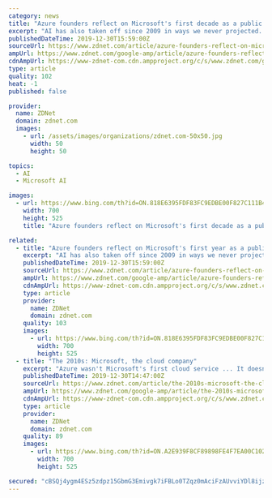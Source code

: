```yaml
---
category: news
title: "Azure founders reflect on Microsoft's first decade as a public cloud vendor"
excerpt: "AI has also taken off since 2009 in ways we never projected. Without the scale and compute power Azure wields, it's likely AI may not have taken off by leaps and bounds so quickly. We also wouldn't be able to launch a service like Project xCloud without the ability to launch worldwide, with low latency. We now add more capacity to Azure every ..."
publishedDateTime: 2019-12-30T15:59:00Z
sourceUrl: https://www.zdnet.com/article/azure-founders-reflect-on-microsofts-first-decade-as-a-public-cloud-vendor/
ampUrl: https://www.zdnet.com/google-amp/article/azure-founders-reflect-on-microsofts-first-decade-as-a-public-cloud-vendor/
cdnAmpUrl: https://www-zdnet-com.cdn.ampproject.org/c/s/www.zdnet.com/google-amp/article/azure-founders-reflect-on-microsofts-first-decade-as-a-public-cloud-vendor/
type: article
quality: 102
heat: -1
published: false

provider:
  name: ZDNet
  domain: zdnet.com
  images:
    - url: /assets/images/organizations/zdnet.com-50x50.jpg
      width: 50
      height: 50

topics:
  - AI
  - Microsoft AI

images:
  - url: https://www.bing.com/th?id=ON.818E6395FDF83FC9EDBE00F827C111B4
    width: 700
    height: 525
    title: "Azure founders reflect on Microsoft's first decade as a public cloud vendor"

related:
  - title: "Azure founders reflect on Microsoft's first year as a public cloud vendor"
    excerpt: "AI has also taken off since 2009 in ways we never projected. Without the scale and compute power Azure wields, it's likely AI may not have taken off by leaps and bounds so quickly. We also wouldn't be able to launch a service like Project xCloud without the ability to launch worldwide, with low latency. We now add more capacity to Azure every ..."
    publishedDateTime: 2019-12-30T15:59:00Z
    sourceUrl: https://www.zdnet.com/article/azure-founders-reflect-on-microsofts-first-year-as-a-public-cloud-vendor/
    ampUrl: https://www.zdnet.com/google-amp/article/azure-founders-reflect-on-microsofts-first-year-as-a-public-cloud-vendor/
    cdnAmpUrl: https://www-zdnet-com.cdn.ampproject.org/c/s/www.zdnet.com/google-amp/article/azure-founders-reflect-on-microsofts-first-year-as-a-public-cloud-vendor/
    type: article
    provider:
      name: ZDNet
      domain: zdnet.com
    quality: 103
    images:
      - url: https://www.bing.com/th?id=ON.818E6395FDF83FC9EDBE00F827C111B4
        width: 700
        height: 525
  - title: "The 2010s: Microsoft, the cloud company"
    excerpt: "Azure wasn't Microsoft's first cloud service ... It doesn't take a crystal ball to say we'll likely hear lots more about \"partnerships\" (customer wins); AI's increasing role in Microsoft cloud services; and how Microsoft is making its cloud services more reliable and multi-cloud capable."
    publishedDateTime: 2019-12-30T14:47:00Z
    sourceUrl: https://www.zdnet.com/article/the-2010s-microsoft-the-cloud-company/
    ampUrl: https://www.zdnet.com/google-amp/article/the-2010s-microsoft-the-cloud-company/
    cdnAmpUrl: https://www-zdnet-com.cdn.ampproject.org/c/s/www.zdnet.com/google-amp/article/the-2010s-microsoft-the-cloud-company/
    type: article
    provider:
      name: ZDNet
      domain: zdnet.com
    quality: 89
    images:
      - url: https://www.bing.com/th?id=ON.A2E939F8CF89898FE4F7EA00C10235C6
        width: 700
        height: 525

secured: "cBSQj4ygm4ESz5zdpz15GbmG3Emivgk7iFBLo0TZqz0mAciFzAUvviYDl8ijz54n0z+OmjDMk/Bl51oa9mPUu6eYX4WxXka/Ow+SAZQ1TrH1Tje+37lP4tzwe6dSeZ8ONkeDBFWXKhZDaBjiFvcYqmqrpTvqypirhBr22oxteN9q07J2hEQFWVFEL1pSGkVUH/gW7fxvQQkIBtfkdPsp/IfoMJ+mQ6K12ZhfBgJPeijZYzH4cFNFw9kO++qmffCvyO54hkLXyFfW2KDosS6/VA==;5pPoCaxCpTYolOE8n+NkwA=="
---
```


